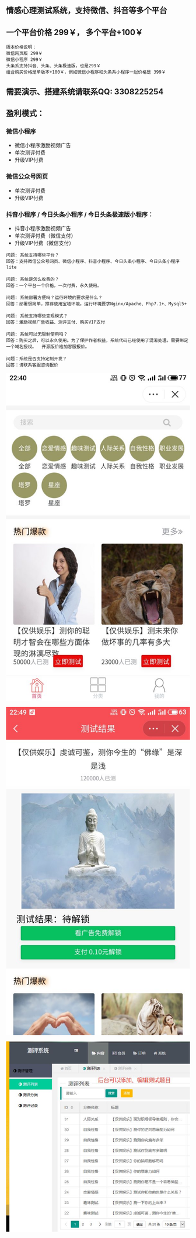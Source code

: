 ## 情感心理测试系统，支持微信、抖音等多个平台

## 一个平台价格 299￥， 多个平台+100￥
```
版本价格说明：
微信网页版 299￥
微信小程序 299￥
头条系支持抖音、头条、头条极速版，也是299￥
组合购买价格是单版本+100￥，例如微信小程序和头条系小程序一起价格是 399￥
```

## 需要演示、搭建系统请联系QQ: 3308225254

## 盈利模式：
### 微信小程序
- 微信小程序激励视频广告
- 单次测评付费
- 升级VIP付费

### 微信公众号网页
- 单次测评付费
- 升级VIP付费

### 抖音小程序 / 今日头条小程序 / 今日头条极速版小程序：
- 抖音小程序激励视频广告
- 单次测评付费（微信支付）
- 升级VIP付费（微信支付）

```
问题: 系统支持哪些平台？
回答：支持微信公众号网页、微信小程序、抖音小程序、今日头条小程序、今日头条小程序lite

问题: 系统是怎么收费的？
回答：一个平台一个价格，一次付费，永久使用。

问题: 系统部署方便吗？运行环境的要求是什么？
回答：部署很简单，推荐使用宝塔环境。运行环境要求Nginx/Apache、Php7.1+、Mysql5+

问题: 系统支持哪些变现模式？
回答：激励视频广告收益、测评支付、购买VIP支付

问题: 系统可以无限制使用吗？
回答：购买之后，可以永久使用。为了保护作者权益，系统代码已经使用了混淆处理。需要绑定一个域名授权。  开源版价格加客服报价。 

问题：系统是否支持定制开发？
回答：请联系客服咨询报价
```



![](https://raw.githubusercontent.com/assess001/-/main/assess1.jpg)

![](https://raw.githubusercontent.com/assess001/-/main/assess2.jpg)

![](https://raw.githubusercontent.com/assess001/-/main/assess3.jpg)
